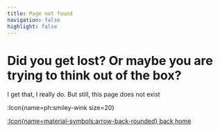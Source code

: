 ```yaml
---
title: Page not found
navigation: false
highlight: false
---
```


# Did you get lost? Or maybe you are trying to think out of the box?
I get that, I really do. But still, this page does not exist 

:Icon{name=ph:smiley-wink size=20}

[:Icon{name=material-symbols:arrow-back-rounded} back home](/)
